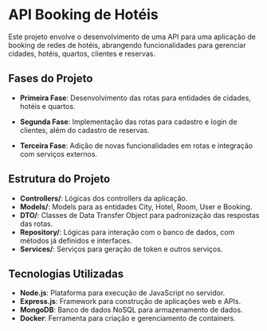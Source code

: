 # API Booking de Hotéis

Este projeto envolve o desenvolvimento de uma API para uma aplicação de booking de redes de hotéis, abrangendo funcionalidades para gerenciar cidades, hotéis, quartos, clientes e reservas.

## Fases do Projeto

- **Primeira Fase**: Desenvolvimento das rotas para entidades de cidades, hotéis e quartos.
  
- **Segunda Fase**: Implementação das rotas para cadastro e login de clientes, além do cadastro de reservas.
  
- **Terceira Fase**: Adição de novas funcionalidades em rotas e integração com serviços externos.

## Estrutura do Projeto

- **Controllers/**: Lógicas dos controllers da aplicação.
- **Models/**: Models para as entidades City, Hotel, Room, User e Booking.
- **DTO/**: Classes de Data Transfer Object para padronização das respostas das rotas.
- **Repository/**: Lógicas para interação com o banco de dados, com métodos já definidos e interfaces.
- **Services/**: Serviços para geração de token e outros serviços.

## Tecnologias Utilizadas

- **Node.js**: Plataforma para execução de JavaScript no servidor.
- **Express.js**: Framework para construção de aplicações web e APIs.
- **MongoDB**: Banco de dados NoSQL para armazenamento de dados.
- **Docker**: Ferramenta para criação e gerenciamento de containers.

